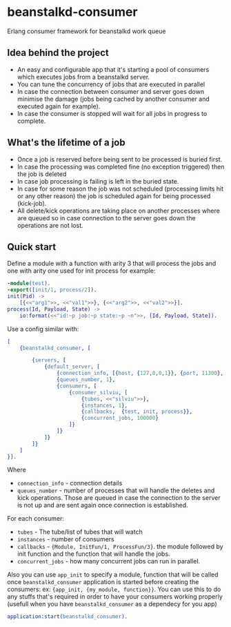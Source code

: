 # beanstalkd-consumer

Erlang consumer framework for beanstalkd work queue

Idea behind the project
-----------------------

- An easy and configurable app that it's starting a pool of consumers which executes jobs from a beanstalkd server.
- You can tune the concurrency of jobs that are executed in parallel
- In case the connection between consumer and server goes down minimise the damage (jobs being cached by another consumer and executed again for example).
- In case the consumer is stopped will wait for all jobs in progress to complete.

What's the lifetime of a job
----------------------------

- Once a job is reserved before being sent to be processed is buried first. 
- In case the processing was completed fine (no exception triggered) then the job is deleted 
- In case job processing is failing is left in the buried state. 
- In case for some reason the job was not scheduled (processing limits hit or any other reason) the job is scheduled again for being processed (kick-job).
- All delete/kick operations are taking place on another processes where are queued so in case connection to the server goes down the operations are not lost.

Quick start
-----------

Define a module with a function with arity 3 that will process the jobs and one with arity one used for init process for example:

```erlang
-module(test).
-export([init/1, process/2]).
init(Pid) ->
    [{<<"arg1">>, <<"val1">>}, {<<"arg2">>, <<"val2">>}].
process(Id, Payload, State) ->
    io:format(<<"id:~p job:~p state:~p ~n">>, [Id, Payload, State]).
```

Use a config similar with:

```erlang
[
    {beanstalkd_consumer, [

        {servers, [
            {default_server, [
                {connection_info, [{host, {127,0,0,1}}, {port, 11300}, {timeout, 5000}]},
                {queues_number, 1},
                {consumers, [
                    {consumer_silviu, [
                        {tubes, <<"silviu">>},
                        {instances, 1},
                        {callbacks,  {test, init, process}},
                        {concurrent_jobs, 100000}
                    ]}
                ]}
            ]}
        ]}
    ]
}].
```

Where

- `connection_info` - connection details
- `queues_number` - number of processes that will handle the deletes and kick operations. Those are queued in case the 
connection to the server is not up and are sent again once connection is established.

For each consumer:

- `tubes` - The tube/list of tubes that will watch
- `instances` - number of consumers
- `callbacks` - `{Module, InitFun/1, ProcessFun/3}`. the module followed by init function and the function that will handle the jobs.
- `concurrent_jobs` - how many concurrent jobs can run in parallel.

Also you can use `app_init` to specify a module, function that will be called once `beanstalkd_consumer` application is started before creating the 
consumers: ex: `{app_init, {my_module, function}}`. You can use this to do any stuffs that's required in order to have your consumers working properly (usefull when you have `beanstalkd_consumer` as a dependecy for you app)


```erlang
application:start(beanstalkd_consumer).
```